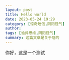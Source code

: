 ```yaml
---
layout: post
title: Hello world
date: 2023-05-24 19:29
category: [惊奇短信,阴阳怪气]
author: 
tags: [诡异思维,阴阳怪气]
summary: 这篇文章是关于啥的
---
```


你好，这是一个测试